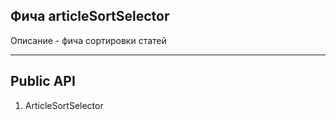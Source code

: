 ## Фича articleSortSelector

Описание - фича сортировки статей

---

## Public API

1)  ArticleSortSelector